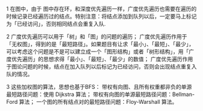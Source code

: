 1 在图中，由于 图中存在环，和深度优先遍历一样，广度优先遍历也需要在遍历的时候记录已经遍历过的结点。特别注意：将结点添加到队列以后，一定要马上标记为「已经访问」，否则相同结点会重复入队.

2 广度优先遍历可以用于「树」和「图」的问题的遍历；
广度优先遍历作用于「无权图」，得到的是「最短路径」。如果题目有让求「最小」、「最短」、「最少」，可以考虑这个问题是不是可以建立成一个「图形结构」或者「树形结构」，用「广度优先遍历」的思想求得「最小」、「最短」、「最少」的数值；
广度优先遍历作用于图论问题的时候，结点在加入队列以后标记为已经访问，否则会出现结点重复入队的情况。

3 这些加权图的算法，思想也基于BFS：
带权有向图、且所有权重都非负的单源最短路径问题：使用 Dijkstra 算法；
带权有向图的单源最短路径问题：Bellman-Ford 算法；
一个图的所有结点对的最短路径问题：Floy-Warshall 算法。

